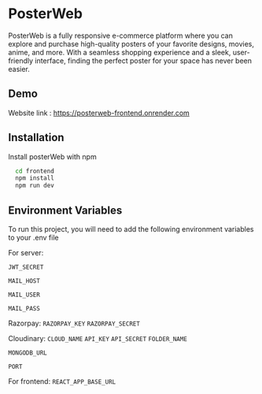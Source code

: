 
# PosterWeb
PosterWeb is a fully responsive e-commerce platform where you can explore and purchase high-quality posters of your favorite designs, movies, anime, and more. With a seamless shopping experience and a sleek, user-friendly interface, finding the perfect poster for your space has never been easier.



## Demo

Website link : https://posterweb-frontend.onrender.com


## Installation

Install posterWeb with npm

```bash
  cd frontend
  npm install
  npm run dev
```
    
## Environment Variables

To run this project, you will need to add the following environment variables to your .env file

For server:

`JWT_SECRET`

`MAIL_HOST`

`MAIL_USER`

`MAIL_PASS`

Razorpay:
`RAZORPAY_KEY`
`RAZORPAY_SECRET`

Cloudinary:
`CLOUD_NAME`
`API_KEY`
`API_SECRET`
`FOLDER_NAME`

`MONGODB_URL`

`PORT`

For frontend:
`REACT_APP_BASE_URL`


